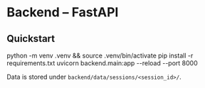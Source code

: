 # Backend – FastAPI

## Quickstart
python -m venv .venv && source .venv/bin/activate
pip install -r requirements.txt
uvicorn backend.main:app --reload --port 8000

Data is stored under `backend/data/sessions/<session_id>/`.